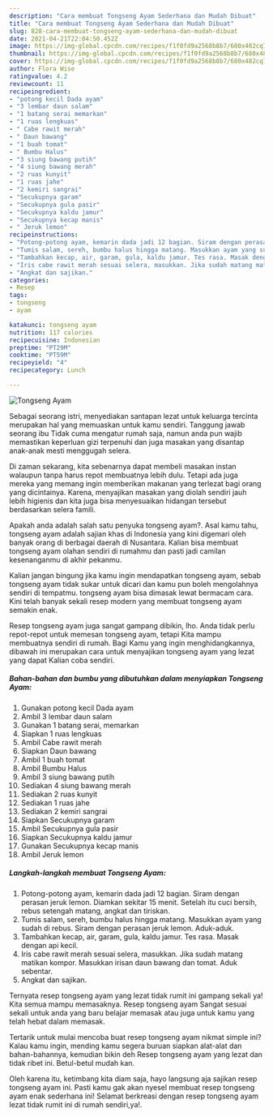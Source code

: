 ```yaml
---
description: "Cara membuat Tongseng Ayam Sederhana dan Mudah Dibuat"
title: "Cara membuat Tongseng Ayam Sederhana dan Mudah Dibuat"
slug: 828-cara-membuat-tongseng-ayam-sederhana-dan-mudah-dibuat
date: 2021-04-21T22:04:50.452Z
image: https://img-global.cpcdn.com/recipes/f1f0fd9a2568b8b7/680x482cq70/tongseng-ayam-foto-resep-utama.jpg
thumbnail: https://img-global.cpcdn.com/recipes/f1f0fd9a2568b8b7/680x482cq70/tongseng-ayam-foto-resep-utama.jpg
cover: https://img-global.cpcdn.com/recipes/f1f0fd9a2568b8b7/680x482cq70/tongseng-ayam-foto-resep-utama.jpg
author: Flora Wise
ratingvalue: 4.2
reviewcount: 11
recipeingredient:
- "potong kecil Dada ayam"
- "3 lembar daun salam"
- "1 batang serai memarkan"
- "1 ruas lengkuas"
- " Cabe rawit merah"
- " Daun bawang"
- "1 buah tomat"
- " Bumbu Halus"
- "3 siung bawang putih"
- "4 siung bawang merah"
- "2 ruas kunyit"
- "1 ruas jahe"
- "2 kemiri sangrai"
- "Secukupnya garam"
- "Secukupnya gula pasir"
- "Secukupnya kaldu jamur"
- "Secukupnya kecap manis"
- " Jeruk lemon"
recipeinstructions:
- "Potong-potong ayam, kemarin dada jadi 12 bagian. Siram dengan perasan jeruk lemon. Diamkan sekitar 15 menit. Setelah itu cuci bersih, rebus setengah matang, angkat dan tiriskan."
- "Tumis salam, sereh, bumbu halus hingga matang. Masukkan ayam yang sudah di rebus. Siram dengan perasan jeruk lemon. Aduk-aduk."
- "Tambahkan kecap, air, garam, gula, kaldu jamur. Tes rasa. Masak dengan api kecil."
- "Iris cabe rawit merah sesuai selera, masukkan. Jika sudah matang matikan kompor. Masukkan irisan daun bawang dan tomat. Aduk sebentar."
- "Angkat dan sajikan."
categories:
- Resep
tags:
- tongseng
- ayam

katakunci: tongseng ayam 
nutrition: 117 calories
recipecuisine: Indonesian
preptime: "PT29M"
cooktime: "PT59M"
recipeyield: "4"
recipecategory: Lunch

---
```



![Tongseng Ayam](https://img-global.cpcdn.com/recipes/f1f0fd9a2568b8b7/680x482cq70/tongseng-ayam-foto-resep-utama.jpg)

Sebagai seorang istri, menyediakan santapan lezat untuk keluarga tercinta merupakan hal yang memuaskan untuk kamu sendiri. Tanggung jawab seorang ibu Tidak cuma mengatur rumah saja, namun anda pun wajib memastikan keperluan gizi terpenuhi dan juga masakan yang disantap anak-anak mesti menggugah selera.

Di zaman  sekarang, kita sebenarnya dapat membeli masakan instan walaupun tanpa harus repot membuatnya lebih dulu. Tetapi ada juga mereka yang memang ingin memberikan makanan yang terlezat bagi orang yang dicintainya. Karena, menyajikan masakan yang diolah sendiri jauh lebih higienis dan kita juga bisa menyesuaikan hidangan tersebut berdasarkan selera famili. 



Apakah anda adalah salah satu penyuka tongseng ayam?. Asal kamu tahu, tongseng ayam adalah sajian khas di Indonesia yang kini digemari oleh banyak orang di berbagai daerah di Nusantara. Kalian bisa membuat tongseng ayam olahan sendiri di rumahmu dan pasti jadi camilan kesenanganmu di akhir pekanmu.

Kalian jangan bingung jika kamu ingin mendapatkan tongseng ayam, sebab tongseng ayam tidak sukar untuk dicari dan kamu pun boleh mengolahnya sendiri di tempatmu. tongseng ayam bisa dimasak lewat bermacam cara. Kini telah banyak sekali resep modern yang membuat tongseng ayam semakin enak.

Resep tongseng ayam juga sangat gampang dibikin, lho. Anda tidak perlu repot-repot untuk memesan tongseng ayam, tetapi Kita mampu membuatnya sendiri di rumah. Bagi Kamu yang ingin menghidangkannya, dibawah ini merupakan cara untuk menyajikan tongseng ayam yang lezat yang dapat Kalian coba sendiri.

<!--inarticleads1-->

##### Bahan-bahan dan bumbu yang dibutuhkan dalam menyiapkan Tongseng Ayam:

1. Gunakan potong kecil Dada ayam
1. Ambil 3 lembar daun salam
1. Gunakan 1 batang serai, memarkan
1. Siapkan 1 ruas lengkuas
1. Ambil  Cabe rawit merah
1. Siapkan  Daun bawang
1. Ambil 1 buah tomat
1. Ambil  Bumbu Halus
1. Ambil 3 siung bawang putih
1. Sediakan 4 siung bawang merah
1. Sediakan 2 ruas kunyit
1. Sediakan 1 ruas jahe
1. Sediakan 2 kemiri sangrai
1. Siapkan Secukupnya garam
1. Ambil Secukupnya gula pasir
1. Siapkan Secukupnya kaldu jamur
1. Gunakan Secukupnya kecap manis
1. Ambil  Jeruk lemon




<!--inarticleads2-->

##### Langkah-langkah membuat Tongseng Ayam:

1. Potong-potong ayam, kemarin dada jadi 12 bagian. Siram dengan perasan jeruk lemon. Diamkan sekitar 15 menit. Setelah itu cuci bersih, rebus setengah matang, angkat dan tiriskan.
1. Tumis salam, sereh, bumbu halus hingga matang. Masukkan ayam yang sudah di rebus. Siram dengan perasan jeruk lemon. Aduk-aduk.
1. Tambahkan kecap, air, garam, gula, kaldu jamur. Tes rasa. Masak dengan api kecil.
1. Iris cabe rawit merah sesuai selera, masukkan. Jika sudah matang matikan kompor. Masukkan irisan daun bawang dan tomat. Aduk sebentar.
1. Angkat dan sajikan.




Ternyata resep tongseng ayam yang lezat tidak rumit ini gampang sekali ya! Kita semua mampu memasaknya. Resep tongseng ayam Sangat sesuai sekali untuk anda yang baru belajar memasak atau juga untuk kamu yang telah hebat dalam memasak.

Tertarik untuk mulai mencoba buat resep tongseng ayam nikmat simple ini? Kalau kamu ingin, mending kamu segera buruan siapkan alat-alat dan bahan-bahannya, kemudian bikin deh Resep tongseng ayam yang lezat dan tidak ribet ini. Betul-betul mudah kan. 

Oleh karena itu, ketimbang kita diam saja, hayo langsung aja sajikan resep tongseng ayam ini. Pasti kamu gak akan nyesel membuat resep tongseng ayam enak sederhana ini! Selamat berkreasi dengan resep tongseng ayam lezat tidak rumit ini di rumah sendiri,ya!.

